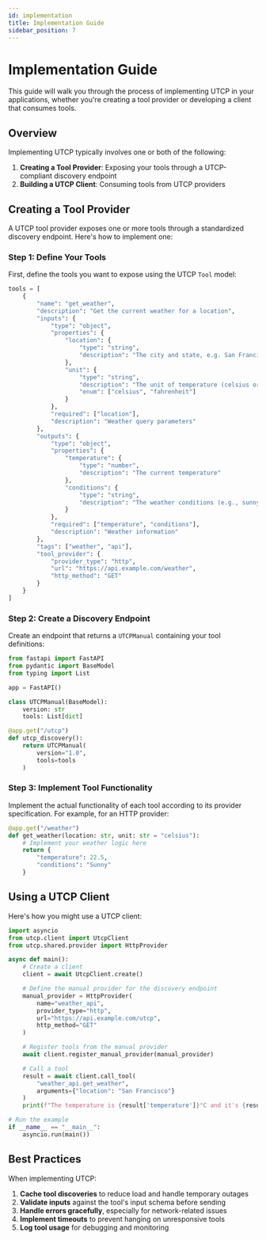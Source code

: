 ```yaml
---
id: implementation
title: Implementation Guide
sidebar_position: 7
---
```


# Implementation Guide

This guide will walk you through the process of implementing UTCP in your applications, whether you're creating a tool provider or developing a client that consumes tools.

## Overview

Implementing UTCP typically involves one or both of the following:

1. **Creating a Tool Provider**: Exposing your tools through a UTCP-compliant discovery endpoint
2. **Building a UTCP Client**: Consuming tools from UTCP providers

## Creating a Tool Provider

A UTCP tool provider exposes one or more tools through a standardized discovery endpoint. Here's how to implement one:

### Step 1: Define Your Tools

First, define the tools you want to expose using the UTCP `Tool` model:

```python
tools = [
    {
        "name": "get_weather",
        "description": "Get the current weather for a location",
        "inputs": {
            "type": "object",
            "properties": {
                "location": {
                    "type": "string",
                    "description": "The city and state, e.g. San Francisco, CA"
                },
                "unit": {
                    "type": "string",
                    "description": "The unit of temperature (celsius or fahrenheit)",
                    "enum": ["celsius", "fahrenheit"]
                }
            },
            "required": ["location"],
            "description": "Weather query parameters"
        },
        "outputs": {
            "type": "object",
            "properties": {
                "temperature": {
                    "type": "number",
                    "description": "The current temperature"
                },
                "conditions": {
                    "type": "string",
                    "description": "The weather conditions (e.g., sunny, cloudy)"
                }
            },
            "required": ["temperature", "conditions"],
            "description": "Weather information"
        },
        "tags": ["weather", "api"],
        "tool_provider": {
            "provider_type": "http",
            "url": "https://api.example.com/weather",
            "http_method": "GET"
        }
    }
]
```

### Step 2: Create a Discovery Endpoint

Create an endpoint that returns a `UTCPManual` containing your tool definitions:

```python
from fastapi import FastAPI
from pydantic import BaseModel
from typing import List

app = FastAPI()

class UTCPManual(BaseModel):
    version: str
    tools: List[dict]

@app.get("/utcp")
def utcp_discovery():
    return UTCPManual(
        version="1.0",
        tools=tools
    )
```

### Step 3: Implement Tool Functionality

Implement the actual functionality of each tool according to its provider specification. For example, for an HTTP provider:

```python
@app.get("/weather")
def get_weather(location: str, unit: str = "celsius"):
    # Implement your weather logic here
    return {
        "temperature": 22.5,
        "conditions": "Sunny"
    }
```

## Using a UTCP Client

Here's how you might use a UTCP client:

```python
import asyncio
from utcp.client import UtcpClient
from utcp.shared.provider import HttpProvider

async def main():
    # Create a client
    client = await UtcpClient.create()

    # Define the manual provider for the discovery endpoint
    manual_provider = HttpProvider(
        name="weather_api",
        provider_type="http",
        url="https://api.example.com/utcp",
        http_method="GET"
    )

    # Register tools from the manual provider
    await client.register_manual_provider(manual_provider)

    # Call a tool
    result = await client.call_tool(
        "weather_api.get_weather", 
        arguments={"location": "San Francisco"}
    )
    print(f"The temperature is {result['temperature']}°C and it's {result['conditions']}")

# Run the example
if __name__ == "__main__":
    asyncio.run(main())
```

## Best Practices

When implementing UTCP:

1. **Cache tool discoveries** to reduce load and handle temporary outages
2. **Validate inputs** against the tool's input schema before sending
3. **Handle errors gracefully**, especially for network-related issues
4. **Implement timeouts** to prevent hanging on unresponsive tools
5. **Log tool usage** for debugging and monitoring

